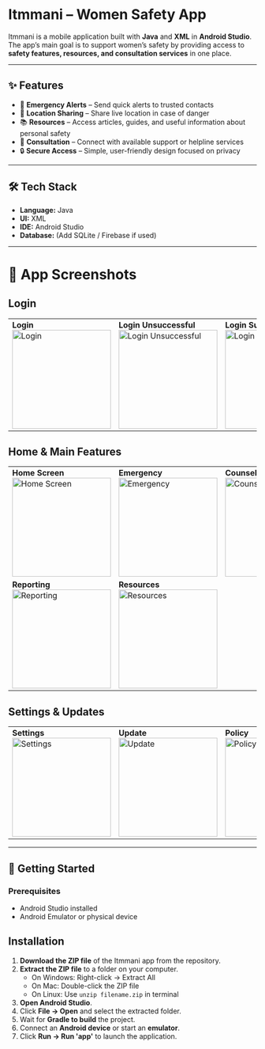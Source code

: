 # Itmmani – Women Safety App  

Itmmani is a mobile application built with **Java** and **XML** in **Android Studio**.  
The app’s main goal is to support women’s safety by providing access to **safety features, resources, and consultation services** in one place.  

---

## ✨ Features  
- 🚨 **Emergency Alerts** – Send quick alerts to trusted contacts  
- 📍 **Location Sharing** – Share live location in case of danger  
- 📚 **Resources** – Access articles, guides, and useful information about personal safety  
- 💬 **Consultation** – Connect with available support or helpline services  
- 🔒 **Secure Access** – Simple, user-friendly design focused on privacy  

---

## 🛠️ Tech Stack  
- **Language:** Java  
- **UI:** XML  
- **IDE:** Android Studio  
- **Database:** (Add SQLite / Firebase if used)  

---

# 📸 App Screenshots  

## Login 
<table>
  <tr>
    <td><b>Login</b><br><img src="https://github.com/user-attachments/assets/3001cb86-a61f-4ce0-b0ef-fdf77d74eba7" width="200" alt="Login" /></td>
    <td><b>Login Unsuccessful</b><br><img src="https://github.com/user-attachments/assets/312e8c78-23e4-442d-8f94-aa56dc0dce09" width="200" alt="Login Unsuccessful" /></td>
    <td><b>Login Successful</b><br><img src="https://github.com/user-attachments/assets/25503498-c17f-404d-b22b-91a60778724d" width="200" alt="Login Successful" /></td>
    <td><b>Sign Up</b><br><img src="https://github.com/user-attachments/assets/95ac2cfc-db63-4d25-b27a-03ed40af0b64" width="200" alt="Sign Up" /></td>
  </tr>
</table>

## Home & Main Features

<table>
  <tr>
    <td><b>Home Screen</b><br><img src="https://github.com/user-attachments/assets/f61aabff-56af-4124-86d4-b500cb6b7a40" width="200" alt="Home Screen" /></td>
    <td><b>Emergency</b><br><img src="https://github.com/user-attachments/assets/35748ea6-a409-4b34-98ad-f3cb4dca153c" width="200" alt="Emergency" /></td>
    <td><b>Counselling Support</b><br><img src="https://github.com/user-attachments/assets/03fe51f1-676c-4897-8cb7-6a1d28ceb20d" width="200" alt="Counselling Support" /></td>
    <td><b>Security Support</b><br><img src="https://github.com/user-attachments/assets/130d4d67-1ce5-4337-9f38-fc7499742c30" width="200" alt="Security Support" /></td>
  </tr>
  <tr>
    <td><b>Reporting</b><br><img src="https://github.com/user-attachments/assets/963ecb9c-833a-440c-80f3-01339bf25688" width="200" alt="Reporting" /></td>
    <td><b>Resources</b><br><img src="https://github.com/user-attachments/assets/21f07819-a638-471c-ad36-16963eaca86b" width="200" alt="Resources" /></td>
  </tr>
</table>

## Settings & Updates

<table>
  <tr>
    <td><b>Settings</b><br><img src="https://github.com/user-attachments/assets/db742208-b5ea-4786-a646-92ba940e0eaa" width="200" alt="Settings" /></td>
    <td><b>Update</b><br><img src="https://github.com/user-attachments/assets/968bd8e9-0788-4191-a75f-dd5189693685" width="200" alt="Update" /></td>
    <td><b>Policy</b><br><img src="https://github.com/user-attachments/assets/43de07ed-f1ca-4009-a675-dffa94734e29" width="200" alt="Policy" /></td>
  </tr>
</table>


---

## 🚀 Getting Started  

### Prerequisites  
- Android Studio installed  
- Android Emulator or physical device  

## Installation

1. **Download the ZIP file** of the Itmmani app from the repository.
2. **Extract the ZIP file** to a folder on your computer.
   - On Windows: Right-click → Extract All  
   - On Mac: Double-click the ZIP file  
   - On Linux: Use `unzip filename.zip` in terminal
3. **Open Android Studio**.
4. Click **File → Open** and select the extracted folder.
5. Wait for **Gradle to build** the project.
6. Connect an **Android device** or start an **emulator**.
7. Click **Run → Run 'app'** to launch the application.

